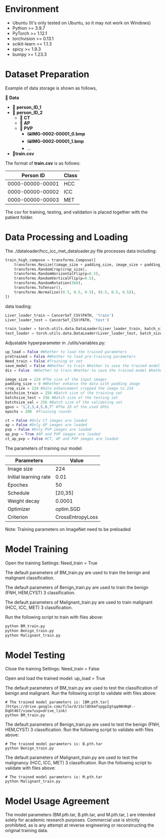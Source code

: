 # Environment

+ Ubuntu (It's only tested on Ubuntu, so it may not work on Windows)
+ Python >= 3.9.7
+ PyTorch >= 1.12.1
+ torchvision >= 0.13.1
+ scikit-learn >= 1.1.3
+ spicy >= 1.9.3
+ bumpy >= 1.23.3

# Dataset Preparation

Example of  data storage is shown as follows,

📁 **Data**

+ 📁 **person_ID_1**
+ 📁 **person_ID_2**
  + 📁 **CT**
  + 📁 **AP**
  + 📁 **PVP**
    + 🖼️**IMG-0002-00001_0.bmp**
    + 🖼️**IMG-0002-00001_1.bmp**
    + $\ldots$
+ 📄**train.csv**

The format of **train.csv** is as follows:

| Person ID        | Class |
| ---------------- | ----- |
| 0000-00000-00001 | HCC   |
| 0000-00000-00002 | ICC   |
| 0000-00000-00003 | MET   |

The csv for training, testing, and validation is placed together with the patient folder.

# Data Processing and Loading

The ./dataloader/hcc_icc_met_dataloader.py file processes data including:

```python
train_high_compose = transforms.Compose([
    transforms.Resize((image_size + padding_size, image_size + padding_size)),
    transforms.RandomCrop(crop_size),
    transforms.RandomHorizontalFlip(p=0.5),
    transforms.RandomVerticalFlip(p=0.5),
    transforms.RandomRotation(360),
    transforms.ToTensor(),
    transforms.Normalize((0.5, 0.5, 0.5), (0.5, 0.5, 0.5)),
])
```

data loading:

```python
Liver_loader_train = CancerSeT_CSV(PATH, 'train')
Liver_loader_test = CancerSeT_CSV(PATH, 'test')

train_loader = torch.utils.data.DataLoader(Liver_loader_train, batch_size=args.train_batch, shuffle=True, drop_last=False) 
test_loader = torch.utils.data.DataLoader(Liver_loader_test, batch_size=args.test_batch, shuffle=False)
```

Adjustable hyperparameter in ./utils/variables.py:

```python
up_load = False #Whether to load the trained parameters
pretrained = False #Whether to load pre-training parameters
Need_train = False #Training or not
save_model = False #Whether to train Whether to save the trained model
dis = False  #Whether to train Whether to save the trained model Whether to choose distributed training

image_size = 224 #The size of the input images
padding_size = 0 #Whether enhance the data with padding image
crop_size = 224 #Data enhancement cropped the image to 224
batchsize_train = 256 #Batch size of the training set
batchsize_test = 256 #Batch size of the testing set
batchsize_val = 256 #Batch size of the validating set
gpus = "1,2,3,4,5,6,7" #The ID of the used GPUs
epochs = 200  #Training rounds

ct = False #Only CT images are loaded
ap = False #Only AP images are loaded
pvp = False #Only PVP images are loaded
ap_pvp = True #AP and PVP images are loaded
ct_ap_pvp = False #CT, AP and PVP images are loaded
```

The parameters of training our model:

| Parameters            | Value            |
| --------------------- | ---------------- |
| Image size            | 224              |
| Initial learning rate | 0.01             |
| Epoches               | 50               |
| Schedule              | [20,35]          |
| Weight decay          | 0.0001           |
| Optimizer             | optim.SGD        |
| Criterion             | CrossEntropyLoss |

Note: Training parameters on ImageNet need to be preloaded

# Model Training

Open the training Settings: Need_train = True

The default parameters of BM_train.py are used to train the benign and malignant classification.

The default parameters of Benign_train.py are used to train the benign (FNH, HEM,CYST) 3 classification.

The default parameters of Malignant_train.py are used to train malignant (HCC, ICC, MET) 3 classification.

Run the following script to train with files above:

```bash
python BM_train.py
python Benign_train.py
python Malignant_train.py
```

# Model Testing

Close the training Settings: Need_train = False

Open and load the trained model: up_load = True

The default parameters of BM_train.py are used to test the classification of benign and malignant. Run the following script to validate with files above:

```
# The trained model parameters is: [BM.pth.tar](https://drive.google.com/file/d/1SclQhkmfspgpZgtqq4WnNqK--DqOt467/view?usp=drive_link)
python BM_train.py
```

The default parameters of Benign_train.py are used to test the benign (FNH, HEM,CYST) 3 classification. Run the following script to validate with files above:

```
# The trained model parameters is: B.pth.tar
python Benign_train.py
```

The default parameters of Malignant_train.py are used to test the malignancy (HCC, ICC, MET) 3 classification. Run the following script to validate with files above:

```
# The trained model parameters is: M.pth.tar
python Malignant_train.py
```

# Model Usage Agreement

The model parameters (BM.pth.tar, B.pth.tar, and M.pth.tar, ) are intended solely for academic research purposes. Commercial use is strictly prohibited, as is any attempt at reverse engineering or reconstructing the original training data.

